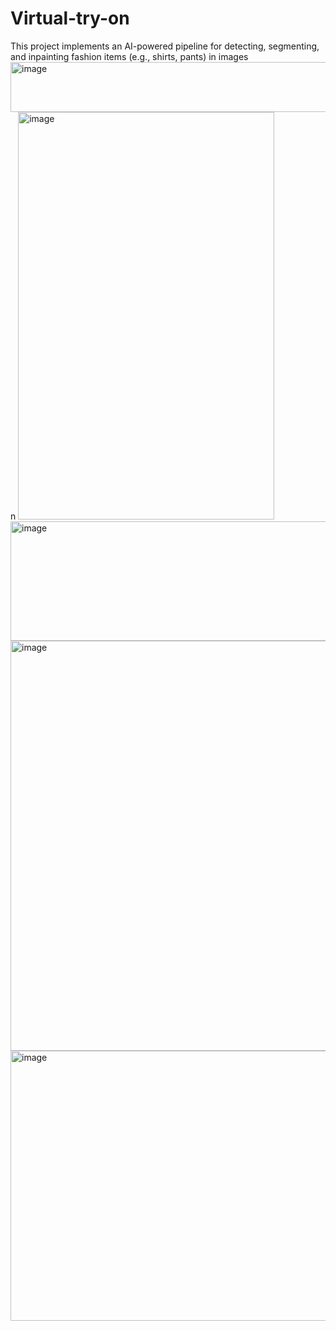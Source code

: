 # Virtual-try-on
This project implements an AI-powered pipeline for detecting, segmenting, and inpainting fashion items (e.g., shirts, pants) in images
<img width="840" height="80" alt="image" src="https://github.com/user-attachments/assets/172805b0-4aa7-4dd1-8a39-995658ba9c8f" />
n
<img width="410" height="652" alt="image" src="https://github.com/user-attachments/assets/955e8c70-188e-47ae-a119-1be60e25b260" />
<img width="737" height="191" alt="image" src="https://github.com/user-attachments/assets/7f2c93c6-d11e-451b-801b-02fc179ef3c0" />
<img width="734" height="656" alt="image" src="https://github.com/user-attachments/assets/96eefabe-2121-4324-844f-4bb5e0866e2e" />
<img width="1080" height="432" alt="image" src="https://github.com/user-attachments/assets/83636aa0-3b6e-4ebb-9200-5428c99e7252" />

